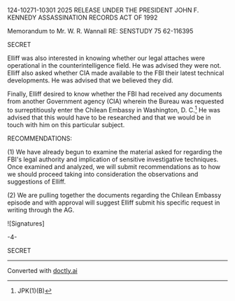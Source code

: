 124-10271-10301 2025 RELEASE UNDER THE PRESIDENT JOHN F. KENNEDY ASSASSINATION RECORDS ACT OF 1992

Memorandum to Mr. W. R. Wannall
RE: SENSTUDY 75
62-116395

SECRET

Elliff was also interested in knowing whether our legal attaches were operational in the counterintelligence field. He was advised they were not. Elliff also asked whether CIA made available to the FBI their latest technical developments. He was advised that we believed they did.

Finally, Elliff desired to know whether the FBI had received any documents from another Government agency (CIA) wherein the Bureau was requested to surreptitiously enter the Chilean Embassy in Washington, D. C.[^1] He was advised that this would have to be researched and that we would be in touch with him on this particular subject.

RECOMMENDATIONS:

(1) We have already begun to examine the material asked for regarding the FBI's legal authority and implication of sensitive investigative techniques. Once examined and analyzed, we will submit recommendations as to how we should proceed taking into consideration the observations and suggestions of Elliff.

(2) We are pulling together the documents regarding the Chilean Embassy episode and with approval will suggest Elliff submit his specific request in writing through the AG.

![Signatures]

-4-

SECRET

[^1]: JPK(1)(B)


---
Converted with [doctly.ai](https://doctly.ai)